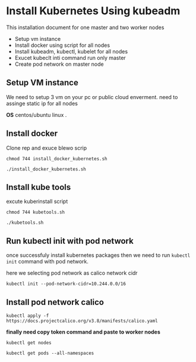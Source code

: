 # Install Kubernetes Using kubeadm

This installation document  for one master and two worker nodes


  * Setup vm instance
  * Install docker using script for all nodes
  * Install kubeadm, kubectl, kubelet for all nodes
  * Exucet kubeclt inti command run only master
  * Create pod network on master node
  
  ## Setup VM instance
  We need to setup 3 vm on your pc or public cloud enverment.
  need to assinge  static ip for all nodes
  
  **OS** centos/ubuntu linux .
  
    
  ## Install docker 
  
  Clone rep and exuce blewo scrip
  
  `chmod 744 install_docker_kubernetes.sh`
  
  `./install_docker_kubernetes.sh`
  
  ## Install kube tools
  
  excute kuberinstall script
  
  `chmod 744 kubetools.sh`
  
  `./kubetools.sh`
  
## Run kubectl init with pod network
 
 once successfuly install kubernetes packages then we need to run `kubectl init` command with pod network.
 
 here we selecting pod network as calico network cidr
 
  `kubectl init --pod-network-cidr=10.244.0.0/16`
  
  ## Install pod network calico
  
  `kubectl apply -f https://docs.projectcalico.org/v3.8/manifests/calico.yaml`
  
  **finally need copy token command and paste to worker nodes**
  
`kubectl get nodes`

`kubectl get pods --all-namespaces` 
 
 
 